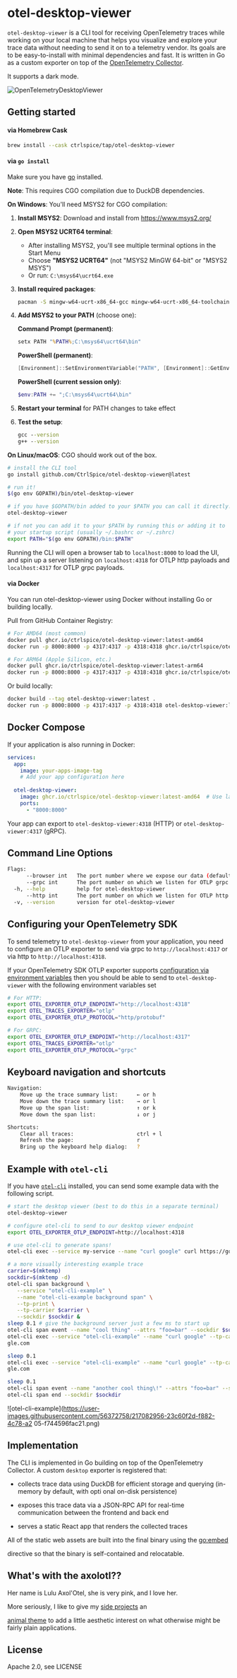# otel-desktop-viewer

`otel-desktop-viewer` is a CLI tool for receiving OpenTelemetry traces while working on your local machine 
that helps you visualize and explore your trace data without needing to send it on to a telemetry vendor. 
Its goals are to be easy-to-install with minimal dependencies and fast. It is written in Go as a custom 
exporter on top of the [OpenTelemetry Collector](https://github.com/open-telemetry/opentelemetry-collector).

It supports a dark mode.

![OpenTelemetryDesktopViewer](https://user-images.githubusercontent.com/56372758/217080670-3001cb67-ab20-4ae2-ac55-82ca04bad815.png)


## Getting started

#### via Homebrew Cask
```bash
brew install --cask ctrlspice/tap/otel-desktop-viewer
```

#### via `go install`
Make sure you have [go](https://go.dev/) installed.

**Note**: This requires CGO compilation due to DuckDB dependencies.

**On Windows**: You'll need MSYS2 for CGO compilation:

1. **Install MSYS2**: Download and install from https://www.msys2.org/
2. **Open MSYS2 UCRT64 terminal**:
   - After installing MSYS2, you'll see multiple terminal options in the Start Menu
   - Choose **"MSYS2 UCRT64"** (not "MSYS2 MinGW 64-bit" or "MSYS2 MSYS")
   - Or run: `C:\msys64\ucrt64.exe`
3. **Install required packages**:
   ```bash
   pacman -S mingw-w64-ucrt-x86_64-gcc mingw-w64-ucrt-x86_64-toolchain
   ```
4. **Add MSYS2 to your PATH** (choose one):
   
   **Command Prompt (permanent)**:
   ```cmd
   setx PATH "%PATH%;C:\msys64\ucrt64\bin"
   ```
   
   **PowerShell (permanent)**:
   ```powershell
   [Environment]::SetEnvironmentVariable("PATH", [Environment]::GetEnvironmentVariable("PATH", "User") + ";C:\msys64\ucrt64\bin", "User")
   ```
   
   **PowerShell (current session only)**:
   ```powershell
   $env:PATH += ";C:\msys64\ucrt64\bin"
   ```
5. **Restart your terminal** for PATH changes to take effect
6. **Test the setup**:
   ```cmd
   gcc --version
   g++ --version
   ```

**On Linux/macOS**: CGO should work out of the box.

```bash
# install the CLI tool
go install github.com/CtrlSpice/otel-desktop-viewer@latest

# run it!
$(go env GOPATH)/bin/otel-desktop-viewer

# if you have $GOPATH/bin added to your $PATH you can call it directly!
otel-desktop-viewer

# if not you can add it to your $PATH by running this or adding it to
# your startup script (usually ~/.bashrc or ~/.zshrc)
export PATH="$(go env GOPATH)/bin:$PATH"
```

Running the CLI will open a browser tab to `localhost:8000` to load the UI,
and spin up a server listening on `localhost:4318` for OTLP http payloads and
`localhost:4317` for OTLP grpc payloads.

#### via Docker

You can run otel-desktop-viewer using Docker without installing Go or building locally.

Pull from GitHub Container Registry:

```bash
# For AMD64 (most common)
docker pull ghcr.io/ctrlspice/otel-desktop-viewer:latest-amd64
docker run -p 8000:8000 -p 4317:4317 -p 4318:4318 ghcr.io/ctrlspice/otel-desktop-viewer:latest-amd64
```

```bash
# For ARM64 (Apple Silicon, etc.)
docker pull ghcr.io/ctrlspice/otel-desktop-viewer:latest-arm64
docker run -p 8000:8000 -p 4317:4317 -p 4318:4318 ghcr.io/ctrlspice/otel-desktop-viewer:latest-arm64
```

Or build locally:
```bash
docker build --tag otel-desktop-viewer:latest .
docker run -p 8000:8000 -p 4317:4317 -p 4318:4318 otel-desktop-viewer:latest
```

## Docker Compose

If your application is also running in Docker:

```yaml
services:
  app:
    image: your-apps-image-tag
    # Add your app configuration here
  
  otel-desktop-viewer:
    image: ghcr.io/ctrlspice/otel-desktop-viewer:latest-amd64  # Use latest-arm64 for ARM64 systems
    ports:
      - "8000:8000"
```

Your app can export to `otel-desktop-viewer:4318` (HTTP) or `otel-desktop-viewer:4317` (gRPC).



## Command Line Options
```bash
Flags:
      --browser int   The port number where we expose our data (default 8000)
      --grpc int      The port number on which we listen for OTLP grpc payloads (default 4317)
  -h, --help          help for otel-desktop-viewer
      --http int      The port number on which we listen for OTLP http payloads (default 4318)
  -v, --version       version for otel-desktop-viewer
```

## Configuring your OpenTelemetry SDK

To send telemetry to `otel-desktop-viewer` from your application, you need to
configure an OTLP exporter to send via grpc to `http://localhost:4317` or via
http to `http://localhost:4318`.

If your OpenTelemetry SDK OTLP exporter supports [configuration via environment
variables](https://opentelemetry.io/docs/concepts/sdk-configuration/otlp-exporter-configuration/)
then you should be able to send to `otel-desktop-viewer` with the following environment
variables set

```bash
# For HTTP:
export OTEL_EXPORTER_OTLP_ENDPOINT="http://localhost:4318"
export OTEL_TRACES_EXPORTER="otlp"
export OTEL_EXPORTER_OTLP_PROTOCOL="http/protobuf"

# For GRPC:
export OTEL_EXPORTER_OTLP_ENDPOINT="http://localhost:4317"
export OTEL_TRACES_EXPORTER="otlp"
export OTEL_EXPORTER_OTLP_PROTOCOL="grpc"
```
## Keyboard navigation and shortcuts
```bash
Navigation:
    Move up the trace summary list:      ← or h 
    Move down the trace summary list:    → or l 
    Move up the span list:               ↑ or k
    Move down the span list:             ↓ or j

Shortcuts:
    Clear all traces:                    ctrl + l 
    Refresh the page:                    r
    Bring up the keyboard help dialog:   ? 
```


## Example with `otel-cli`

If you have [`otel-cli`](https://github.com/equinix-labs/otel-cli) installed, you can
send some example data with the following script.

```bash
# start the desktop viewer (best to do this in a separate terminal)
otel-desktop-viewer

# configure otel-cli to send to our desktop viewer endpoint
export OTEL_EXPORTER_OTLP_ENDPOINT=http://localhost:4318

# use otel-cli to generate spans!
otel-cli exec --service my-service --name "curl google" curl https://google.com

# a more visually interesting example trace
carrier=$(mktemp)
sockdir=$(mktemp -d)
otel-cli span background \
   --service "otel-cli-example" \
   --name "otel-cli-example background span" \
   --tp-print \
   --tp-carrier $carrier \
   --sockdir $sockdir &
sleep 0.1 # give the background server just a few ms to start up
otel-cli span event --name "cool thing" --attrs "foo=bar" --sockdir $sockdir
otel-cli exec --service "otel-cli-example" --name "curl google" --tp-carrier $carrier curl https://goo
gle.com

sleep 0.1
otel-cli exec --service "otel-cli-example" --name "curl google" --tp-carrier $carrier curl https://goo
gle.com

sleep 0.1
otel-cli span event --name "another cool thing\!" --attrs "foo=bar" --sockdir $sockdir
otel-cli span end --sockdir $sockdir
```

![otel-cli-example](https://user-images.githubusercontent.com/56372758/217082956-23c60f2d-f882-4c78-a2
05-f744596fac21.png)

## Implementation

The CLI is implemented in Go building on top of the OpenTelemetry Collector. A custom
`desktop` exporter is registered that:

- collects trace data using DuckDB for efficient storage and querying (in-memory by default, with opti
onal on-disk persistence)

- exposes this trace data via a JSON-RPC API for real-time communication between the frontend and back
end

- serves a static React app that renders the collected traces

All of the static web assets are built into the final binary using the [go:embed](https://blog.jetbrains.com/go/2021/06/09/how-to-use-go-embed-in-go-1-16/)

directive so that the binary is self-contained and relocatable.

## What's with the axolotl??

Her name is Lulu Axol'Otel, she is very pink, and I love her.

More seriously, I like to give my [side projects](https://github.com/CtrlSpice/bumblebee-consolematch)
 an

[animal theme](https://github.com/CtrlSpice/yak-vs-yak) to add a little aesthetic
interest on what otherwise might be fairly plain applications.

## License
Apache 2.0, see LICENSE
